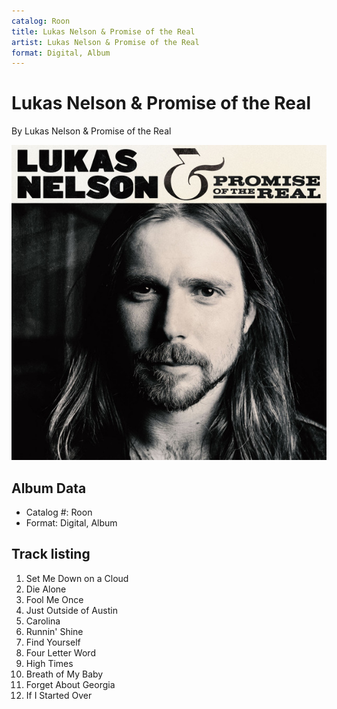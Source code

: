 ```yaml
---
catalog: Roon
title: Lukas Nelson & Promise of the Real
artist: Lukas Nelson & Promise of the Real
format: Digital, Album
---
```


# Lukas Nelson & Promise of the Real

By Lukas Nelson & Promise of the Real

![](../../assets/albumcovers/Lukas_Nelson_and_Promise_of_the_Real-Lukas_Nelson_and_Promise_of_the_Real.png)

## Album Data

- Catalog #: Roon
- Format: Digital, Album


## Track listing


1. Set Me Down on a Cloud
2. Die Alone
3. Fool Me Once
4. Just Outside of Austin
5. Carolina
6. Runnin' Shine
7. Find Yourself
8. Four Letter Word
9. High Times
10. Breath of My Baby
11. Forget About Georgia
12. If I Started Over

